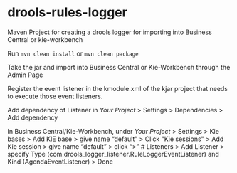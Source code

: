 # drools-rules-logger

Maven Project for creating a drools logger for importing into Business Central or kie-workbench

Run `mvn clean install` or `mvn clean package`

Take the jar and import into Business Central or Kie-Workbench through the Admin Page

Register the event listener in the kmodule.xml of the kjar project that needs to execute those event listeners.

Add dependency of Listener in *Your Project* > Settings > Dependencies > Add dependency

In Business Central/Kie-Workbench, under *Your Project* > Settings > Kie bases > Add KIE base > give name “default” > Click "Kie sessions" > Add Kie session > give name “default” > click “>” # Listeners > Add Listener > specify Type (com.drools_logger_listener.RuleLoggerEventListener) and Kind (AgendaEventListener) > Done



